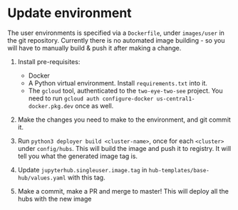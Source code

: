 # Update environment

The user environments is specified via a `Dockerfile`, under `images/user` in
the git repository. Currently there is no automated image building - so you will
have to manually build & push it after making a change.

1. Install pre-requisites:
   * Docker
   * A Python virtual environment. Install `requirements.txt` into it.
   * The `gcloud` tool, authenticated to the `two-eye-two-see` project.
      You need to run `gcloud auth configure-docker us-central1-docker.pkg.dev`
      once as well.

2. Make the changes you need to make to the environment, and git commit it.

3. Run `python3 deployer build <cluster-name>`, once for each `<cluster>` under `config/hubs`.
   This will build the image and push it to registry. It will tell you what the generated image tag is.

4. Update `jupyterhub.singleuser.image.tag` in `hub-templates/base-hub/values.yaml` with this tag.

5. Make a commit, make a PR and merge to master! This will deploy all the hubs
   with the new image
